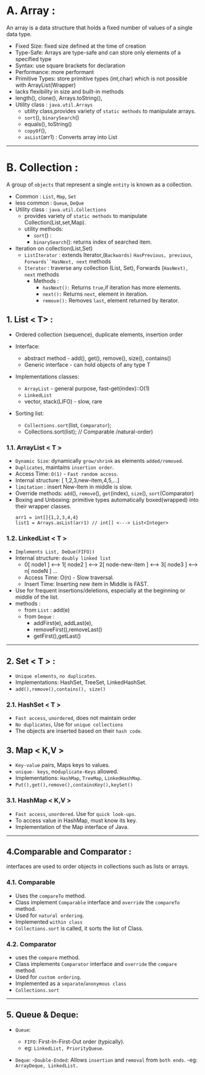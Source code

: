 #  A. Array :
An array is a data structure that holds a fixed number of values of a single data type.
- Fixed Size: fixed size defined at the time of creation
- Type-Safe: Arrays are type-safe and can store only elements of a specified type
- Syntax:  use square brackets for declaration
- Performance: more performant
- Primitive Types: store primitive types (int,char) which is not possible with ArrayList(Wrapper)
- lacks flexibility in size and built-in methods
- length(), clone(), Arrays.toString(),
- Utility class : `java.util.Arrays`
  - utility class,provides variety of `static methods` to manipulate arrays.
  - `sort`(), `binarySearch`()
  - equals(), toString()
  - `copyOf`(), 
  - `asList`(arr1) : Converts array into List

---

# B. Collection :
A group of  `objects` that represent a single `entity` is known as a collection.
- Common : `List`, `Map`, `Set`
- less common : `Queue`, `DeQue`
- Utility class : `java.util.Collections`
  - provides variety of `static methods` to manipulate Collection(List,set,Map).
  - utility methods:
    - `sort`() :
    - `binarySearch`(): returns index of searched item.
- Iteration on collection(List,Set)
  - `ListIterator` : extends Iterator,(`Backwards)` `HasPrevious, previous`, `Forwards``HasNext, next` methods
  - `Iterator`     :  traverse any collection (List, Set), Forwards (`HasNext), next` methods
    - Methods :  
      - `hasNext():` Returns `true`,if iteration has more elements.
      - `next():` Returns `next`, element in iteration.
      - `remove():` Removes `last`, element returned by iterator.


## 1. List < T> :
- Ordered collection (sequence),  duplicate elements, insertion order
- Interface: 
  - abstract method - add(), get(), remove(), size(), contains()
  - Generic interface - can hold objects of any type T

- Implementations classes: 
  - `ArrayList` - general purpose, fast-get(index)::O(1)
  - `LinkedList`  
  - vector, stack(LIFO) - slow, rare
- Sorting list:
  - `Collections.sort`(list, `Comparator`);
  - Collections.sort(list); // Comparable /natural-order)

  
### 1.1. ArrayList < T >
- `Dynamic Size`: dynamically `grow/shrink` as elements `added/removed`.
-  `Duplicates`, maintains `insertion order`.
- Access Time: `O(1)` - `Fast random access`.
- Internal structure: [ 1,2,3,new-item,4,5,...]
- `limitation` : insert New-Item in middle is slow.
- Override methods: `add`(), `remove`(), `get`(index), `size`(), `sort`(Comparator)
- Boxing and Unboxing: primitive types automatically boxed(wrapped) into their wrapper classes.
  ```
  arr1 = int[]{1,2,3,4,4}
  list1 = Arrays.asList(arr1) // int[] <---> List<Integer> 
  ```

### 1.2. LinkedList < T > 
- `Implements List, DeQue(FIFO))`
- Internal structure: `doubly linked list`
  - 0[ node1 ] <--> 1[ node2 ] <--> 2[ node-new-item ] <--> 3[ node3 ] <--> n[ nodeN ] ...
  - Access Time: O(n) - Slow traversal.
  - Insert Time: Inserting new item in Middle is FAST.
- Use for frequent insertions/deletions, especially at the beginning or middle of the list.
- methods :
  - from `List` : add(e)
  - from `Deque` :
    - addFirst(e), addLast(e), 
    - removeFirst(),removeLast()
    - getFirst(),getLast()

---
## 2. Set < T > :
- `Unique elements`, `no duplicates`.
- Implementations: HashSet, TreeSet, LinkedHashSet.
- `add(),remove(),contains(), size()`

### 2.1. HashSet < T >
- `Fast access`, `unordered`, does not maintain order
- `No duplicates`, Use for `unique collections`
- The objects are inserted based on their `hash code`.


## 3. Map < K,V >
- `Key-value` pairs, Maps keys to values.
- `unique- keys`, no`duplicate-Keys` allowed.
- Implementations: `HashMap`, `TreeMap`, `LinkedHashMap`.
- `Put(),get(),remove(),containsKey(),keySet()`

###  3.1. HashMap < K,V >
- `Fast access`, `unordered`. Use for `quick look-ups`.
- To access value in HashMap, must know its key.
- Implementation of the Map interface of Java.

---
## 4.Comparable and Comparator :
interfaces are used to order objects in collections such as lists or arrays.

### 4.1. Comparable
- Uses the `compareTo` method.
- Class implement `Comparable` interface and `override` the `compareTo` method.
- Used for `natural ordering`. 
- Implemented `within class`
- `Collections.sort` is called, it sorts the list of Class.


### 4.2. Comparator
- uses the `compare` method.
- Class implements `Comparator` interface and `override` the `compare` method.
- Used for `custom ordering`. 
- Implemented as a `separate`/`anonymous class`
- `Collections.sort` 

---
## 5. Queue & Deque:
- `Queue`:
  - `FIFO`: First-In-First-Out order (typically).
  - eg: `LinkedList, PriorityQueue`.

- `Deque`:
  -`Double-Ended`: Allows `insertion` and `removal` from `both ends`.
  -eg: `ArrayDeque, LinkedList.`

